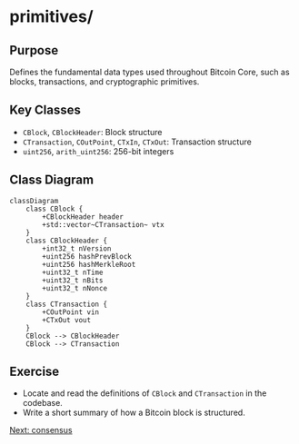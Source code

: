 # primitives/

## Purpose
Defines the fundamental data types used throughout Bitcoin Core, such as blocks, transactions, and cryptographic primitives.

## Key Classes
- `CBlock`, `CBlockHeader`: Block structure
- `CTransaction`, `COutPoint`, `CTxIn`, `CTxOut`: Transaction structure
- `uint256`, `arith_uint256`: 256-bit integers

## Class Diagram
```mermaid
classDiagram
    class CBlock {
        +CBlockHeader header
        +std::vector~CTransaction~ vtx
    }
    class CBlockHeader {
        +int32_t nVersion
        +uint256 hashPrevBlock
        +uint256 hashMerkleRoot
        +uint32_t nTime
        +uint32_t nBits
        +uint32_t nNonce
    }
    class CTransaction {
        +COutPoint vin
        +CTxOut vout
    }
    CBlock --> CBlockHeader
    CBlock --> CTransaction
```

## Exercise
- Locate and read the definitions of `CBlock` and `CTransaction` in the codebase.
- Write a short summary of how a Bitcoin block is structured.

[Next: consensus](../consensus/README.md)
